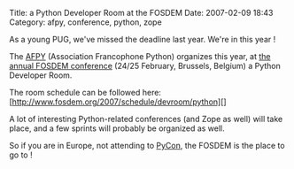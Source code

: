 Title: a Python Developer Room at the FOSDEM
Date: 2007-02-09 18:43
Category: afpy, conference, python, zope

As a young PUG, we've missed the deadline last year. We're in this year
!   
  
The [AFPY][] (Association Francophone Python) organizes this year, at
[the annual FOSDEM conference][] (24/25 February, Brussels, Belgium) a
Python Developer Room.   
  
The room schedule can be followed here:
[http://www.fosdem.org/2007/schedule/devroom/python][]   
  
A lot of interesting Python-related conferences (and Zope as well) will
take place, and a few sprints will probably be organized as well.   
  
So if you are in Europe, not attending to [PyCon][], the FOSDEM is the
place to go to !

  [AFPY]: http://afpy.org/ "AFPY"
  [the annual FOSDEM conference]: http://www.fosdem.org/2007/ "FOSDEM"
  [http://www.fosdem.org/2007/schedule/devroom/python]: http://www.fosdem.org/2007/schedule/devroom/python
    "Python Developer Room"
  [PyCon]: http://us.pycon.org/TX2007/HomePage "PyCon"
